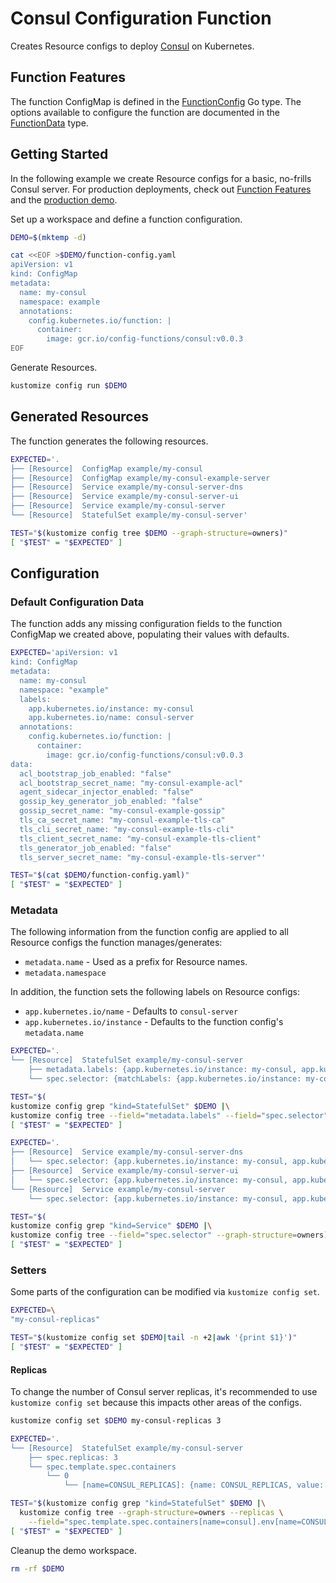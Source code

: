 [consul]: https://www.consul.io/
[FunctionConfig]: https://pkg.go.dev/github.com/bzub/config-functions/consul?tab=doc#FunctionConfig
[FunctionData]: https://pkg.go.dev/github.com/bzub/config-functions/consul?tab=doc#FunctionData

# Consul Configuration Function

Creates Resource configs to deploy [Consul][consul] on Kubernetes.

## Function Features

The function ConfigMap is defined in the [FunctionConfig][FunctionConfig] Go
type. The options available to configure the function are documented in the
[FunctionData][FunctionData] type.

## Getting Started

In the following example we create Resource configs for a basic, no-frills
Consul server. For production deployments, check out [Function
Features](#function-features) and the [production
demo](./productionExample.md).

Set up a workspace and define a function configuration.
<!-- @createFunctionConfig @test -->
```sh
DEMO=$(mktemp -d)

cat <<EOF >$DEMO/function-config.yaml
apiVersion: v1
kind: ConfigMap
metadata:
  name: my-consul
  namespace: example
  annotations:
    config.kubernetes.io/function: |
      container:
        image: gcr.io/config-functions/consul:v0.0.3
EOF
```

Generate Resources.
<!-- @generateInitialResources @test -->
```sh
kustomize config run $DEMO
```

## Generated Resources

The function generates the following resources.
<!-- @verifyResources @test -->
```sh
EXPECTED='.
├── [Resource]  ConfigMap example/my-consul
├── [Resource]  ConfigMap example/my-consul-example-server
├── [Resource]  Service example/my-consul-server-dns
├── [Resource]  Service example/my-consul-server-ui
├── [Resource]  Service example/my-consul-server
└── [Resource]  StatefulSet example/my-consul-server'

TEST="$(kustomize config tree $DEMO --graph-structure=owners)"
[ "$TEST" = "$EXPECTED" ]
```

## Configuration

### Default Configuration Data

The function adds any missing configuration fields to the function ConfigMap we
created above, populating their values with defaults.

<!-- @verifyFunctionConfigDefaults @test -->
```sh
EXPECTED='apiVersion: v1
kind: ConfigMap
metadata:
  name: my-consul
  namespace: "example"
  labels:
    app.kubernetes.io/instance: my-consul
    app.kubernetes.io/name: consul-server
  annotations:
    config.kubernetes.io/function: |
      container:
        image: gcr.io/config-functions/consul:v0.0.3
data:
  acl_bootstrap_job_enabled: "false"
  acl_bootstrap_secret_name: "my-consul-example-acl"
  agent_sidecar_injector_enabled: "false"
  gossip_key_generator_job_enabled: "false"
  gossip_secret_name: "my-consul-example-gossip"
  tls_ca_secret_name: "my-consul-example-tls-ca"
  tls_cli_secret_name: "my-consul-example-tls-cli"
  tls_client_secret_name: "my-consul-example-tls-client"
  tls_generator_job_enabled: "false"
  tls_server_secret_name: "my-consul-example-tls-server"'

TEST="$(cat $DEMO/function-config.yaml)"
[ "$TEST" = "$EXPECTED" ]
```

### Metadata

The following information from the function config are applied to all Resource
configs the function manages/generates:
- `metadata.name` - Used as a prefix for Resource names.
- `metadata.namespace`

In addition, the function sets the following labels on Resource configs:
- `app.kubernetes.io/name` - Defaults to `consul-server`
- `app.kubernetes.io/instance` - Defaults to the function config's `metadata.name`

<!-- @verifyStatefulSetMetadata @test -->
```sh
EXPECTED='.
└── [Resource]  StatefulSet example/my-consul-server
    ├── metadata.labels: {app.kubernetes.io/instance: my-consul, app.kubernetes.io/name: consul-server}
    └── spec.selector: {matchLabels: {app.kubernetes.io/instance: my-consul, app.kubernetes.io/name: consul-server}}'

TEST="$(
kustomize config grep "kind=StatefulSet" $DEMO |\
kustomize config tree --field="metadata.labels" --field="spec.selector" --graph-structure=owners)"
[ "$TEST" = "$EXPECTED" ]
```

<!-- @verifyServiceMetadata @test -->
```sh
EXPECTED='.
├── [Resource]  Service example/my-consul-server-dns
│   └── spec.selector: {app.kubernetes.io/instance: my-consul, app.kubernetes.io/name: consul-server}
├── [Resource]  Service example/my-consul-server-ui
│   └── spec.selector: {app.kubernetes.io/instance: my-consul, app.kubernetes.io/name: consul-server}
└── [Resource]  Service example/my-consul-server
    └── spec.selector: {app.kubernetes.io/instance: my-consul, app.kubernetes.io/name: consul-server}'

TEST="$(
kustomize config grep "kind=Service" $DEMO |\
kustomize config tree --field="spec.selector" --graph-structure=owners)"
[ "$TEST" = "$EXPECTED" ]
```

### Setters

Some parts of the configuration can be modified via `kustomize config set`.

<!-- @listDefaultSetters @test -->
```sh
EXPECTED=\
"my-consul-replicas"

TEST="$(kustomize config set $DEMO|tail -n +2|awk '{print $1}')"
[ "$TEST" = "$EXPECTED" ]
```

#### Replicas

To change the number of Consul server replicas, it's recommended to use
`kustomize config set` because this impacts other areas of the configs.

<!-- @verifyConsulReplicas3 @test -->
```sh
kustomize config set $DEMO my-consul-replicas 3

EXPECTED='.
└── [Resource]  StatefulSet example/my-consul-server
    ├── spec.replicas: 3
    └── spec.template.spec.containers
        └── 0
            └── [name=CONSUL_REPLICAS]: {name: CONSUL_REPLICAS, value: "3"}'

TEST="$(kustomize config grep "kind=StatefulSet" $DEMO |\
  kustomize config tree --graph-structure=owners --replicas \
    --field="spec.template.spec.containers[name=consul].env[name=CONSUL_REPLICAS]")"
[ "$TEST" = "$EXPECTED" ]
```

Cleanup the demo workspace.
<!-- @cleanupWorkspace @test -->
```sh
rm -rf $DEMO
```
